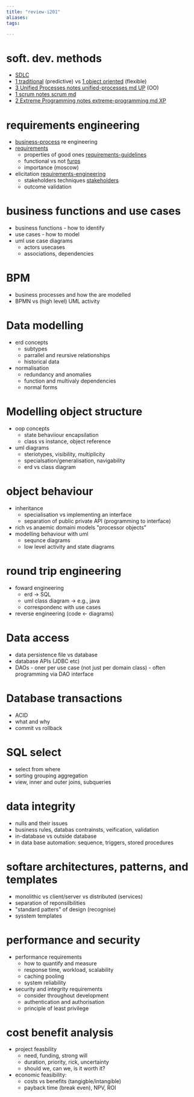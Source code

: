 ```yaml
---
title: "review-i201"
aliases: 
tags: 

---
```


# soft. dev. methods
- [SDLC](notes/systems-development-life-cycle.md)
- [1 traditional](notes/approaches-to-systems-development.md#1%20traditional) (predictive) vs [1 object oriented](notes/approaches-to-systems-development.md#1%20object%20oriented) (flexible)
- [3 Unified Processes notes unified-processes md UP](notes/03-agile-methodologies.md#3%20Unified%20Processes%20notes%20unified-processes%20md%20UP) (OO)
- [1 scrum notes scrum md](notes/03-agile-methodologies.md#1%20scrum%20notes%20scrum%20md)
- [2 Extreme Programming notes extreme-programming md XP](notes/03-agile-methodologies.md#2%20Extreme%20Programming%20notes%20extreme-programming%20md%20XP)

# requirements engineering
- [business-process](notes/business-process.md) re engineering 
- [requirements](notes/requirements.md)
	- properties of good ones [requirements-guidelines](notes/requirements-guidelines.md)
	- functional vs not [furps](notes/furps.md)
	- importance (moscow) 
- elicitation [requirements-engineering](notes/requirements-engineering.md)
	- stakeholders techniques [stakeholders](notes/stakeholders.md)
	- outcome validation

# business functions and use cases
- business functions - how to identify
- use cases - how to model
- uml use case diagrams
	- actors usecases
	- associations, dependencies

# BPM
- business processes and how the are modelled
- BPMN vs (high level) UML activity

# Data modelling
 - erd concepts
	 - subtypes
	 - parrallel and reursive relationships
	 - historical data
 - normalisation
	 - redundancy and anomalies
	 - function and multivaly dependencies
	 - normal forms

# Modelling object structure
- oop concepts
	- state behaviiour encapsilation
	- class vs instance, object reference
- uml diagrams
	- steriotypes, visibility, multiplicity
	- specialsation/generalisation, navigability
	- erd vs class diagram
# object behaviour
- inheritance
	- specialisation vs implementing an interface
	- separation of public private API (programming to interface)
- rich vs anaemic domaini models "processor objects"
- modelling behaviour with uml
	- sequnce diagrams
	- low level activity and state diagrams

# round trip engineering
- foward engineering
	- erd -> SQL
	- uml class diagram -> e.g., java 
	- correspondenc with use cases
- reverse engineering (code <- diagrams)

# Data access
- data persistence file vs database
- database APIs (JDBC etc)
- DAOs
		- oner per use case (not just per domain class)
		- often programming via DAO interface

# Database transactions
- ACID
- what and why
- commit vs rollback

# SQL select
- select from where
- sorting grouping aggregation
- view, inner and outer joins, subqueries

# data integrity
- nulls and their issues
- business rules, databas contrainsts, veification, validation
- in-database vs outside database 
- in data base automation: sequence, triggers, stored procedures

# softare architectures, patterns, and templates
- monolithic vs client/server vs distributed (services)
- separation of reponsilbilities
- "standard patters" of design (recognise)
- sysstem templates 

# performance and security
- performance requirements
	- how to quantify and measure
	- response time, workload, scalability
	- caching pooling
	- system reliability
- security and integrity requirements
	- consider throughout development
	- authentication and authorisation
	- principle of least privilege

 # cost benefit analysis
 - project feasbility
	 - need, funding, strong will
	 - duration, priority, rick, uncertainty
	 - should we, can we, is it worth it?
 - economic feasibility:
	 - costs vs benefits (tangigble/intangible)
	 - payback time (break even), NPV, ROI